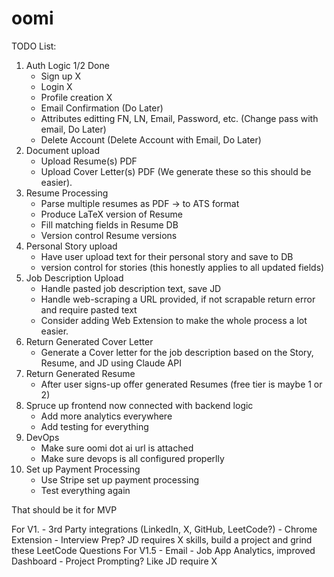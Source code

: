 # oomi


TODO List:
1. Auth Logic 1/2 Done
    - Sign up X
    - Login X
    - Profile creation X
    - Email Confirmation (Do Later)
    - Attributes editting FN, LN, Email, Password, etc. (Change pass with email, Do Later)
    - Delete Account (Delete Account with Email, Do Later)
2. Document upload
    - Upload Resume(s) PDF
    - Upload Cover Letter(s) PDF (We generate these so this should be easier).
3. Resume Processing
    - Parse multiple resumes as PDF -> to ATS format
    - Produce LaTeX version of Resume
    - Fill matching fields in Resume DB
    - Version control Resume versions
4. Personal Story upload
    - Have user upload text for their personal story and save to DB
    - version control for stories (this honestly applies to all updated fields)
5. Job Description Upload
    - Handle pasted job description text, save JD
    - Handle web-scraping a URL provided, if not scrapable return error and require pasted text
    - Consider adding Web Extension to make the whole process a lot easier.
6. Return Generated Cover Letter
    - Generate a Cover letter for the job description based on the Story, Resume, and JD
    using Claude API
7. Return Generated Resume
    - After user signs-up offer generated Resumes (free tier is maybe 1 or 2)
8. Spruce up frontend now connected with backend logic
    - Add more analytics everywhere
    - Add testing for everything
9. DevOps
    - Make sure oomi dot ai url is attached
    - Make sure devops is all configured properlly
10. Set up Payment Processing
    - Use Stripe set up payment processing
    - Test everything again

That should be it for MVP

For V1.
    - 3rd Party integrations (LinkedIn, X, GitHub, LeetCode?)
    - Chrome Extension
    - Interview Prep? JD requires X skills, build a project and grind these LeetCode Questions
For V1.5
    - Email
    - Job App Analytics, improved Dashboard
    - Project Prompting? Like JD require X

